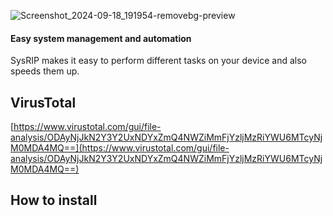 ![Screenshot_2024-09-18_191954-removebg-preview](https://github.com/user-attachments/assets/8efd6085-0e79-4a91-953d-7b672db6ba9c)

#### Easy system management and automation
SysRIP makes it easy to perform different tasks on your device and also speeds them up.

## VirusTotal
[https://www.virustotal.com/gui/file-analysis/ODAyNjJkN2Y3Y2UxNDYxZmQ4NWZiMmFjYzljMzRiYWU6MTcyNjM0MDA4MQ==](https://www.virustotal.com/gui/file-analysis/ODAyNjJkN2Y3Y2UxNDYxZmQ4NWZiMmFjYzljMzRiYWU6MTcyNjM0MDA4MQ==)

## How to install
